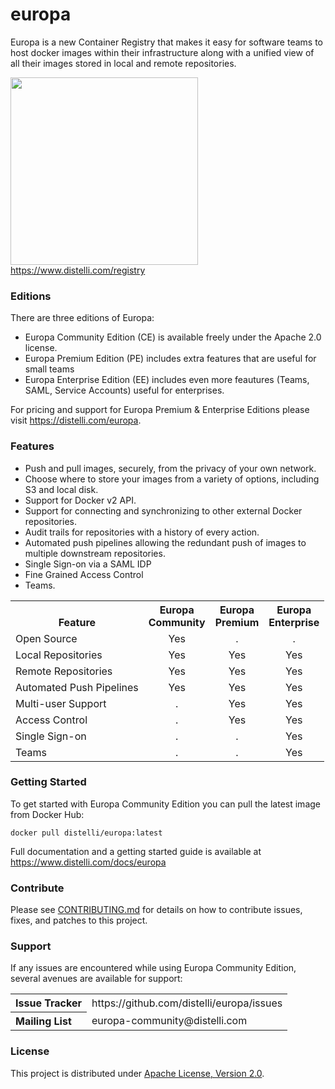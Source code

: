 # europa
Europa is a new Container Registry that makes it easy for software teams to host docker images within their infrastructure along with a unified view of all their images stored in local and remote repositories.

<img src="https://www.distelli.com/images/europa.png" width="300px"></img>
<br/>
https://www.distelli.com/registry

### Editions

There are three editions of Europa:

- Europa Community Edition (CE) is available freely under the Apache 2.0 license.
- Europa Premium Edition (PE) includes extra features that are useful for small teams
- Europa Enterprise Edition (EE) includes even more feautures (Teams, SAML, Service Accounts) useful for enterprises.

For pricing and support for Europa Premium & Enterprise Editions please visit https://distelli.com/europa.

### Features

<ul>
  <li>Push and pull images, securely, from the privacy of your own network.</li>
  <li>Choose where to store your images from a variety of options, including S3 and local disk.</li>
  <li>Support for Docker v2 API.</li>
  <li>Support for connecting and synchronizing to other external Docker repositories.</li>
  <li>Audit trails for repositories with a history of every action.</li>
  <li>Automated push pipelines allowing the redundant push of images to multiple downstream repositories.</li>
  <li>Single Sign-on via a SAML IDP</li>
  <li>Fine Grained Access Control</li>
  <li>Teams.</li>
</ul>

<table>
  <tr><th><br>Feature</th><th style="text-align:center">Europa<br>Community</th><th style="text-align:center">Europa<br>Premium</th><th style="text-align:center">Europa<br>Enterprise</th></tr>
  <tr><td>Open Source</td>             <td style="text-align:center">Yes</td><td style="text-align:center">.</td><td style="text-align:center">.</td></tr>
  <tr><td>Local Repositories</td>      <td style="text-align:center">Yes</td><td style="text-align:center">Yes</td><td style="text-align:center">Yes</td></tr>
  <tr><td>Remote Repositories</td>     <td style="text-align:center">Yes</td><td style="text-align:center">Yes</td><td style="text-align:center">Yes</td></tr>
  <tr><td>Automated Push Pipelines</td><td style="text-align:center">Yes</td><td style="text-align:center">Yes</td><td style="text-align:center">Yes</td></tr>
  <tr><td>Multi-user Support</td>      <td style="text-align:center">.</td><td style="text-align:center">Yes</td><td style="text-align:center">Yes</td></tr>
  <tr><td>Access Control</td>          <td style="text-align:center">.</td><td style="text-align:center">Yes</td><td style="text-align:center">Yes</td></tr>
  <tr><td>Single Sign-on</td>          <td style="text-align:center">.</td><td style="text-align:center">.</td><td style="text-align:center">Yes</td></tr>
  <tr><td>Teams</td>                   <td style="text-align:center">.</td><td style="text-align:center">.</td><td style="text-align:center">Yes</td></tr>
</table>


### Getting Started

To get started with Europa Community Edition you can pull the latest image from Docker Hub:

`docker pull distelli/europa:latest`

Full documentation and a getting started guide is available at https://www.distelli.com/docs/europa

### Contribute

Please see [CONTRIBUTING.md](CONTRIBUTING.md) for details on how to contribute issues, fixes, and patches to this project.

### Support

If any issues are encountered while using Europa Community Edition, several
avenues are available for support:

<table>
<tr>
	<th align="left">
	Issue Tracker
	</th>
	<td>
	https://github.com/distelli/europa/issues
	</td>
</tr>
<tr>
	<th align="left">
	Mailing List
	</th>
	<td>
	europa-community@distelli.com
	</td>
</tr>
</table>

### License

This project is distributed under [Apache License, Version 2.0](LICENSE).
